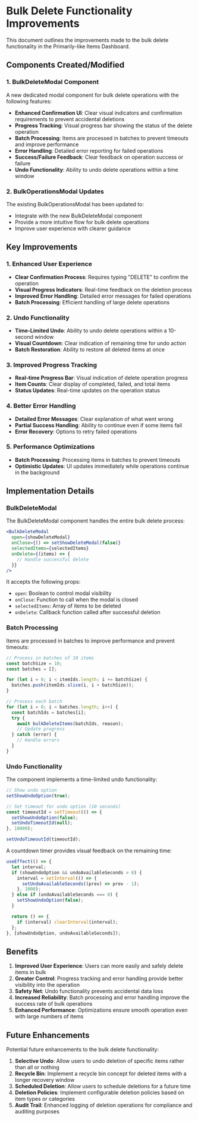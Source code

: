 # Bulk Delete Functionality Improvements

This document outlines the improvements made to the bulk delete functionality in the Primarily-like Items Dashboard.

## Components Created/Modified

### 1. BulkDeleteModal Component

A new dedicated modal component for bulk delete operations with the following features:

- **Enhanced Confirmation UI**: Clear visual indicators and confirmation requirements to prevent accidental deletions
- **Progress Tracking**: Visual progress bar showing the status of the delete operation
- **Batch Processing**: Items are processed in batches to prevent timeouts and improve performance
- **Error Handling**: Detailed error reporting for failed operations
- **Success/Failure Feedback**: Clear feedback on operation success or failure
- **Undo Functionality**: Ability to undo delete operations within a time window

### 2. BulkOperationsModal Updates

The existing BulkOperationsModal has been updated to:

- Integrate with the new BulkDeleteModal component
- Provide a more intuitive flow for bulk delete operations
- Improve user experience with clearer guidance

## Key Improvements

### 1. Enhanced User Experience

- **Clear Confirmation Process**: Requires typing "DELETE" to confirm the operation
- **Visual Progress Indicators**: Real-time feedback on the deletion process
- **Improved Error Handling**: Detailed error messages for failed operations
- **Batch Processing**: Efficient handling of large delete operations

### 2. Undo Functionality

- **Time-Limited Undo**: Ability to undo delete operations within a 10-second window
- **Visual Countdown**: Clear indication of remaining time for undo action
- **Batch Restoration**: Ability to restore all deleted items at once

### 3. Improved Progress Tracking

- **Real-time Progress Bar**: Visual indication of delete operation progress
- **Item Counts**: Clear display of completed, failed, and total items
- **Status Updates**: Real-time updates on the operation status

### 4. Better Error Handling

- **Detailed Error Messages**: Clear explanation of what went wrong
- **Partial Success Handling**: Ability to continue even if some items fail
- **Error Recovery**: Options to retry failed operations

### 5. Performance Optimizations

- **Batch Processing**: Processing items in batches to prevent timeouts
- **Optimistic Updates**: UI updates immediately while operations continue in the background

## Implementation Details

### BulkDeleteModal

The BulkDeleteModal component handles the entire bulk delete process:

```jsx
<BulkDeleteModal
  open={showDeleteModal}
  onClose={() => setShowDeleteModal(false)}
  selectedItems={selectedItems}
  onDelete={(items) => {
    // Handle successful delete
  }}
/>
```

It accepts the following props:

- `open`: Boolean to control modal visibility
- `onClose`: Function to call when the modal is closed
- `selectedItems`: Array of items to be deleted
- `onDelete`: Callback function called after successful deletion

### Batch Processing

Items are processed in batches to improve performance and prevent timeouts:

```javascript
// Process in batches of 10 items
const batchSize = 10;
const batches = [];

for (let i = 0; i < itemIds.length; i += batchSize) {
  batches.push(itemIds.slice(i, i + batchSize));
}

// Process each batch
for (let i = 0; i < batches.length; i++) {
  const batchIds = batches[i];
  try {
    await bulkDeleteItems(batchIds, reason);
    // Update progress
  } catch (error) {
    // Handle errors
  }
}
```

### Undo Functionality

The component implements a time-limited undo functionality:

```javascript
// Show undo option
setShowUndoOption(true);

// Set timeout for undo option (10 seconds)
const timeoutId = setTimeout(() => {
  setShowUndoOption(false);
  setUndoTimeoutId(null);
}, 10000);

setUndoTimeoutId(timeoutId);
```

A countdown timer provides visual feedback on the remaining time:

```javascript
useEffect(() => {
  let interval;
  if (showUndoOption && undoAvailableSeconds > 0) {
    interval = setInterval(() => {
      setUndoAvailableSeconds((prev) => prev - 1);
    }, 1000);
  } else if (undoAvailableSeconds === 0) {
    setShowUndoOption(false);
  }

  return () => {
    if (interval) clearInterval(interval);
  };
}, [showUndoOption, undoAvailableSeconds]);
```

## Benefits

1. **Improved User Experience**: Users can more easily and safely delete items in bulk
2. **Greater Control**: Progress tracking and error handling provide better visibility into the operation
3. **Safety Net**: Undo functionality prevents accidental data loss
4. **Increased Reliability**: Batch processing and error handling improve the success rate of bulk operations
5. **Enhanced Performance**: Optimizations ensure smooth operation even with large numbers of items

## Future Enhancements

Potential future enhancements to the bulk delete functionality:

1. **Selective Undo**: Allow users to undo deletion of specific items rather than all or nothing
2. **Recycle Bin**: Implement a recycle bin concept for deleted items with a longer recovery window
3. **Scheduled Deletion**: Allow users to schedule deletions for a future time
4. **Deletion Policies**: Implement configurable deletion policies based on item types or categories
5. **Audit Trail**: Enhanced logging of deletion operations for compliance and auditing purposes
